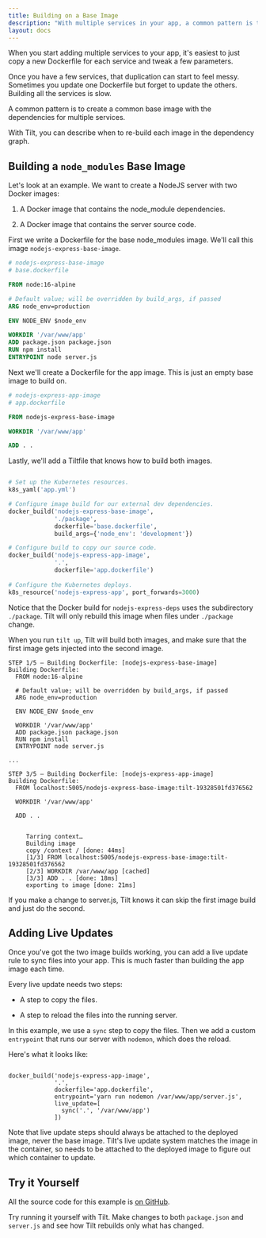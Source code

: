 ```yaml
---
title: Building on a Base Image
description: "With multiple services in your app, a common pattern is to create a common base image with common dependencies"
layout: docs
---
```


When you start adding multiple services to your app, it's easiest
to just copy a new Dockerfile for each service and tweak a few parameters.

Once you have a few services, that duplication can start to feel messy.
Sometimes you update one Dockerfile but forget to update the others.
Building all the services is slow.

A common pattern is to create a common base image with the dependencies for
multiple services.

With Tilt, you can describe when to re-build each image in the dependency graph.

## Building a `node_modules` Base Image

Let's look at an example. We want to create a NodeJS server with two Docker images:

1. A Docker image that contains the node_module dependencies.

2. A Docker image that contains the server source code.

First we write a Dockerfile for the base node_modules image. We'll call this image
`nodejs-express-base-image`.

```dockerfile
# nodejs-express-base-image
# base.dockerfile

FROM node:16-alpine

# Default value; will be overridden by build_args, if passed
ARG node_env=production

ENV NODE_ENV $node_env

WORKDIR '/var/www/app'
ADD package.json package.json
RUN npm install
ENTRYPOINT node server.js
```

Next we'll create a Dockerfile for the app image. This is just an empty base image to build on.

```dockerfile
# nodejs-express-app-image
# app.dockerfile

FROM nodejs-express-base-image

WORKDIR '/var/www/app'

ADD . .
```

Lastly, we'll add a Tiltfile that knows how to build both images.

```python

# Set up the Kubernetes resources.
k8s_yaml('app.yml')

# Configure image build for our external dev dependencies.
docker_build('nodejs-express-base-image',
             './package',
             dockerfile='base.dockerfile',
             build_args={'node_env': 'development'})

# Configure build to copy our source code.
docker_build('nodejs-express-app-image',
             '.',
             dockerfile='app.dockerfile')
             
# Configure the Kubernetes deploys.
k8s_resource('nodejs-express-app', port_forwards=3000)
```

Notice that the Docker build for `nodejs-express-deps` uses the subdirectory `./package`.
Tilt will only rebuild this image when files under `./package` change.

When you run `tilt up`, Tilt will build both images, and make sure that the first image
gets injected into the second image.

```
STEP 1/5 — Building Dockerfile: [nodejs-express-base-image]
Building Dockerfile:
  FROM node:16-alpine
  
  # Default value; will be overridden by build_args, if passed
  ARG node_env=production
  
  ENV NODE_ENV $node_env
  
  WORKDIR '/var/www/app'
  ADD package.json package.json
  RUN npm install
  ENTRYPOINT node server.js

...

STEP 3/5 — Building Dockerfile: [nodejs-express-app-image]
Building Dockerfile:
  FROM localhost:5005/nodejs-express-base-image:tilt-19328501fd376562
  
  WORKDIR '/var/www/app'
  
  ADD . .


     Tarring context…
     Building image
     copy /context / [done: 44ms]
     [1/3] FROM localhost:5005/nodejs-express-base-image:tilt-19328501fd376562
     [2/3] WORKDIR /var/www/app [cached]
     [3/3] ADD . . [done: 18ms]
     exporting to image [done: 21ms]
```

If you make a change to server.js, Tilt knows it can skip the first image build
and just do the second.

## Adding Live Updates

Once you've got the two image builds working, you can add a
live update rule to sync files into your app. This is much faster
than building the app image each time.

Every live update needs two steps:

- A step to copy the files.

- A step to reload the files into the running server.

In this example, we use a `sync` step to copy the files. Then we add a custom
`entrypoint` that runs our server with `nodemon`, which does the reload.

Here's what it looks like:

```

docker_build('nodejs-express-app-image',
             '.',
             dockerfile='app.dockerfile',
             entrypoint='yarn run nodemon /var/www/app/server.js',
             live_update=[
               sync('.', '/var/www/app')
             ])
```


Note that live update steps should always be attached to the deployed image,
never the base image. Tilt's live update system matches the image in the container,
so needs to be attached to the deployed image to figure out which container
to update.

## Try it Yourself

All the source code for this example is [on
GitHub](https://github.com/tilt-dev/tilt-example-base-image).

Try running it yourself with Tilt. Make changes to both `package.json` and `server.js`
and see how Tilt rebuilds only what has changed.

